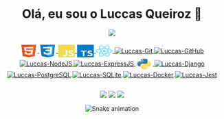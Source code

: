 <div align="center">
  <h1> Olá, eu sou o Luccas Queiroz 👋 </h1>

<div align="center">
  <a href="https://github.com/luccasqueiroz7">
  <img height="180em" src="https://github-readme-stats.vercel.app/api?username=luccasqueiroz7&show_icons=true&theme=dracula&include_all_commits=true&count_private=true"/>
</div>
<div style="display: inline_block"><br>
  <img align="center" alt="Luccas-HTML" height="30" width="40" src="https://raw.githubusercontent.com/devicons/devicon/master/icons/html5/html5-original.svg">
  <img align="center" alt="Luccas-CSS" height="30" width="40" src="https://raw.githubusercontent.com/devicons/devicon/master/icons/css3/css3-original.svg">
  <img align="center" alt="Luccas-Js" height="30" width="40" src="https://raw.githubusercontent.com/devicons/devicon/master/icons/javascript/javascript-plain.svg">
  <img align="center" alt="Luccas-Ts" height="30" width="40" src="https://raw.githubusercontent.com/devicons/devicon/master/icons/typescript/typescript-plain.svg">
  <img align="center" alt="Luccas-React" height="30" width="40" src="https://raw.githubusercontent.com/devicons/devicon/master/icons/react/react-original.svg">
  <img align="center" alt="Luccas-Git" height="30" width="40" src="https://cdn.jsdelivr.net/gh/devicons/devicon/icons/git/git-original.svg">
  <img align="center" alt="Luccas-GitHub" height="30" width="40" src="https://cdn.jsdelivr.net/gh/devicons/devicon/icons/github/github-original.svg">
  <img align="center" alt="Luccas-NodeJS" height="30" width="40" src="https://cdn.jsdelivr.net/gh/devicons/devicon/icons/nodejs/nodejs-original.svg">
  <img align="center" alt="Luccas-ExpressJS" height="30" width="40" src="https://cdn.jsdelivr.net/gh/devicons/devicon/icons/express/express-original.svg">
    <img align="center" alt="Luccas-Python" height="30" width="40" src="https://raw.githubusercontent.com/devicons/devicon/master/icons/python/python-original.svg">
      <img align="center" alt="Luccas-Django" height="30" width="40" src="https://cdn.jsdelivr.net/gh/devicons/devicon/icons/django/django-plain.svg">
      <img align="center" alt="Luccas-PostgreSQL" height="30" width="40" src="https://cdn.jsdelivr.net/gh/devicons/devicon/icons/postgresql/postgresql-original.svg">    
      <img align="center" alt="Luccas-SQLite" height="30" width="40" src="https://cdn.jsdelivr.net/gh/devicons/devicon/icons/sqlite/sqlite-original.svg">
      <img align="center" alt="Luccas-Docker" height="30" width="40" src="https://cdn.jsdelivr.net/gh/devicons/devicon/icons/docker/docker-original.svg">
      <img align="center" alt="Luccas-Jest" height="30" width="40" src="https://cdn.jsdelivr.net/gh/devicons/devicon/icons/jest/jest-plain.svg">
</div>

  ##
  
 <div> 
  <a href="https://www.instagram.com/luccas.queiroz/" target="_blank"><img src="https://img.shields.io/badge/-Instagram-%23E4405F?style=for-the-badge&logo=instagram&logoColor=white" target="_blank"></a> 
  <a href = "mailto:luccasqueiroz7@hotmail.com"><img src="https://img.shields.io/badge/-Gmail-%23333?style=for-the-badge&logo=gmail&logoColor=white" target="_blank"></a>
  <a href="https://www.linkedin.com/in/luccasqueiroz/" target="_blank"><img src="https://img.shields.io/badge/-LinkedIn-%230077B5?style=for-the-badge&logo=linkedin&logoColor=white" target="_blank"></a> 
 
  ![Snake animation](https://github.com/luccasqueiroz7/luccasqueiroz7/blob/output/github-contribution-grid-snake.svg)
 
</div>
</div>
